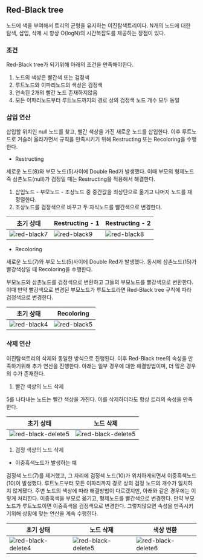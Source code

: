 ## Red-Black tree

노드에 색을 부여해서 트리의 균형을 유지하는 이진탐색트리이다. N개의 노드에 대한 탐색, 삽입, 삭제 시 항상 O(logN)의 시간복잡도를 제공하는 장점이 있다.

### 조건

Red-Black tree가 되기위해 아래의 조건을 만족해야한다.

1. 노드의 색상은 빨간색 또는 검정색
2. 루트노드와 이파리노드의 색상은 검정색
3. 연속된 2개의 빨간 노드 존재하지않음
4. 모든 이파리노드부터 루트노드까지의 경로 상의 검정색 노드 개수 모두 동일

### 삽입 연산

삽입할 위치인 null 노드를 찾고, 빨간 색상을 가진 새로운 노드를 삽입한다.
이후 루트노드로 거슬러 올라가면서 규칙을 만족시키기 위해 Restructing 또는 Recoloring을 수행한다.

- Restructing

세로운 노드(8)와 부모 노드(5)사이에 Double Red가 발생했다. 이때 부모의 형제노드 즉 삼촌노드(null)가 검정일 때는 Restructing을 적용해서 해결한다.

1. 삽입노드 - 부모노드 - 조상노드 중 중간값을 최상단으로 옮기고 나머지 노드를 재정렬한다.
2. 조상노드를 검정색으로 바꾸고 두 자식노드를 빨간색으로 변경한다.

| 초기 상태                                                                                                            | Restructing - 1                                                                                                      | Restructing - 2                                                                                                      |
| -------------------------------------------------------------------------------------------------------------------- | -------------------------------------------------------------------------------------------------------------------- | -------------------------------------------------------------------------------------------------------------------- |
| ![red-black7](https://user-images.githubusercontent.com/55647436/233248669-2071c67c-8ebc-49ad-a8c5-e6a2f83255fa.png) | ![red-black9](https://user-images.githubusercontent.com/55647436/233248675-de280576-91ac-4beb-829a-474c237c36cb.png) | ![red-black8](https://user-images.githubusercontent.com/55647436/233248673-62d59760-7788-47ab-9f78-c97453e2b6a1.png) |

- Recoloring

새로운 노드(7)와 부모 노드(5)사이에 Double Red가 발생했다. 동시에 삼촌노드(15)가 빨강색상일 때 Recoloring을 수행한다.

부모노드와 삼촌노드를 검정색으로 변환하고 그들의 부모노드를 빨강색으로 변환한다.
이때 만약 빨강색으로 변경된 부모노드가 루트노드라면 Red-Black tree 규칙에 따라 검정색으로 변경한다.

| 초기 상태                                                                                                            | Recoloring                                                                                                           |
| -------------------------------------------------------------------------------------------------------------------- | -------------------------------------------------------------------------------------------------------------------- |
| ![red-black4](https://user-images.githubusercontent.com/55647436/233133847-c377d0af-8fd8-488e-95a2-933310403d08.png) | ![red-black5](https://user-images.githubusercontent.com/55647436/233133852-15e8032b-df50-43df-973a-723320a05f0a.png) |

### 삭제 연산

이진탐색트리의 삭제와 동일한 방식으로 진행된다. 이후 Red-Black tree의 속성을 만족하기위해 추가 연산을 진행한다. 아래는 일부 경우에 대한 해결방법이며, 더 많은 경우의 수가 존재한다.

1. 빨간 색상의 노드 삭제

5를 나타내는 노드는 빨간 색상을 가진다. 이를 삭제하더라도 항상 트리의 속성을 만족한다.

| 초기 상태                                                                                                                   | 노드 삭제                                                                                                                   |
| --------------------------------------------------------------------------------------------------------------------------- | --------------------------------------------------------------------------------------------------------------------------- |
| ![red-black-delete5](https://user-images.githubusercontent.com/55647436/233284756-7b1aead3-3939-4cf6-8f0d-a64cf992bd82.png) | ![red-black-delete5](https://user-images.githubusercontent.com/55647436/233284868-48e3fe73-1913-4ea1-9898-d8e5fbe33834.png) |

1.  검정 색상의 노드 삭제

- 이중흑색노드가 발생하는 예

검정색 노드(7)를 제거했고, 그 자리에 검정색 노드(10)가 위치하게되면서 이중흑색노드(10)이 발생했다. 루트노드부터 모든 이파리까지 경로 상의 검정 노드의 개수가 일치하지 않게됐다. 주변 노드의 색상에 따라 해결방법이 다르겠지만, 아래와 같은 경우에는 이렇게 처리한다.
이중흑색을 부모로 옮기고, 형제노드를 빨간색으로 변경한다.
만약 부모노드가 루트노드이면 이중흑색을 검정색으로 변경한다. 그렇지않으면 속성을 만족시키기위해 상황에 맞는 연산을 계속 수행한다.

| 초기 상태                                                                                                                   | 노드 삭제                                                                                                                   | 색상 변환                                                                                                                   |
| --------------------------------------------------------------------------------------------------------------------------- | --------------------------------------------------------------------------------------------------------------------------- | --------------------------------------------------------------------------------------------------------------------------- |
| ![red-black-delete4](https://user-images.githubusercontent.com/55647436/233283396-7816c3ba-7dd7-4d8d-a087-2f7b0b4a5ef1.png) | ![red-black-delete5](https://user-images.githubusercontent.com/55647436/233284217-67abfff1-dead-4846-ae8d-69d2fc0faec1.png) | ![red-black-delete6](https://user-images.githubusercontent.com/55647436/233283570-77be0619-1bbb-48f7-aac6-906247895542.png) |
